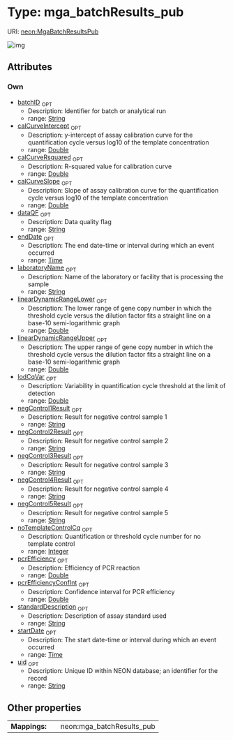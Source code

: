
# Type: mga_batchResults_pub




URI: [neon:MgaBatchResultsPub](https://data.neonscience.org/MgaBatchResultsPub)


![img](http://yuml.me/diagram/nofunky;dir:TB/class/[MgaBatchResultsPub&#124;uid:string%20%3F;startDate:time%20%3F;endDate:time%20%3F;laboratoryName:string%20%3F;dataQF:string%20%3F;batchID:string%20%3F;calCurveIntercept:double%20%3F;calCurveRsquared:double%20%3F;calCurveSlope:double%20%3F;linearDynamicRangeLower:double%20%3F;linearDynamicRangeUpper:double%20%3F;lodCqVar:double%20%3F;negControl1Result:string%20%3F;negControl2Result:string%20%3F;negControl3Result:string%20%3F;negControl4Result:string%20%3F;negControl5Result:string%20%3F;noTemplateControlCq:integer%20%3F;pcrEfficiency:double%20%3F;pcrEfficiencyConfInt:double%20%3F;standardDescription:string%20%3F])

## Attributes


### Own

 * [batchID](batchID.md)  <sub>OPT</sub>
    * Description: Identifier for batch or analytical run
    * range: [String](types/String.md)
 * [calCurveIntercept](calCurveIntercept.md)  <sub>OPT</sub>
    * Description: y-intercept of assay calibration curve for the quantification cycle versus log10 of the template concentration
    * range: [Double](types/Double.md)
 * [calCurveRsquared](calCurveRsquared.md)  <sub>OPT</sub>
    * Description: R-squared value for calibration curve
    * range: [Double](types/Double.md)
 * [calCurveSlope](calCurveSlope.md)  <sub>OPT</sub>
    * Description: Slope of assay calibration curve for the quantification cycle versus log10 of the template concentration
    * range: [Double](types/Double.md)
 * [dataQF](dataQF.md)  <sub>OPT</sub>
    * Description: Data quality flag
    * range: [String](types/String.md)
 * [endDate](endDate.md)  <sub>OPT</sub>
    * Description: The end date-time or interval during which an event occurred
    * range: [Time](types/Time.md)
 * [laboratoryName](laboratoryName.md)  <sub>OPT</sub>
    * Description: Name of the laboratory or facility that is processing the sample
    * range: [String](types/String.md)
 * [linearDynamicRangeLower](linearDynamicRangeLower.md)  <sub>OPT</sub>
    * Description: The lower range of gene copy number in which the threshold cycle versus the dilution factor fits a straight line on a base-10 semi-logarithmic graph
    * range: [Double](types/Double.md)
 * [linearDynamicRangeUpper](linearDynamicRangeUpper.md)  <sub>OPT</sub>
    * Description: The upper range of gene copy number in which the threshold cycle versus the dilution factor fits a straight line on a base-10 semi-logarithmic graph
    * range: [Double](types/Double.md)
 * [lodCqVar](lodCqVar.md)  <sub>OPT</sub>
    * Description: Variability in quantification cycle threshold at the limit of detection
    * range: [Double](types/Double.md)
 * [negControl1Result](negControl1Result.md)  <sub>OPT</sub>
    * Description: Result for negative control sample 1
    * range: [String](types/String.md)
 * [negControl2Result](negControl2Result.md)  <sub>OPT</sub>
    * Description: Result for negative control sample 2
    * range: [String](types/String.md)
 * [negControl3Result](negControl3Result.md)  <sub>OPT</sub>
    * Description: Result for negative control sample 3
    * range: [String](types/String.md)
 * [negControl4Result](negControl4Result.md)  <sub>OPT</sub>
    * Description: Result for negative control sample 4
    * range: [String](types/String.md)
 * [negControl5Result](negControl5Result.md)  <sub>OPT</sub>
    * Description: Result for negative control sample 5
    * range: [String](types/String.md)
 * [noTemplateControlCq](noTemplateControlCq.md)  <sub>OPT</sub>
    * Description: Quantification or threshold cycle number for no template control
    * range: [Integer](types/Integer.md)
 * [pcrEfficiency](pcrEfficiency.md)  <sub>OPT</sub>
    * Description: Efficiency of PCR reaction
    * range: [Double](types/Double.md)
 * [pcrEfficiencyConfInt](pcrEfficiencyConfInt.md)  <sub>OPT</sub>
    * Description: Confidence interval for PCR efficiency
    * range: [Double](types/Double.md)
 * [standardDescription](standardDescription.md)  <sub>OPT</sub>
    * Description: Description of assay standard used
    * range: [String](types/String.md)
 * [startDate](startDate.md)  <sub>OPT</sub>
    * Description: The start date-time or interval during which an event occurred
    * range: [Time](types/Time.md)
 * [uid](uid.md)  <sub>OPT</sub>
    * Description: Unique ID within NEON database; an identifier for the record
    * range: [String](types/String.md)

## Other properties

|  |  |  |
| --- | --- | --- |
| **Mappings:** | | neon:mga_batchResults_pub |

